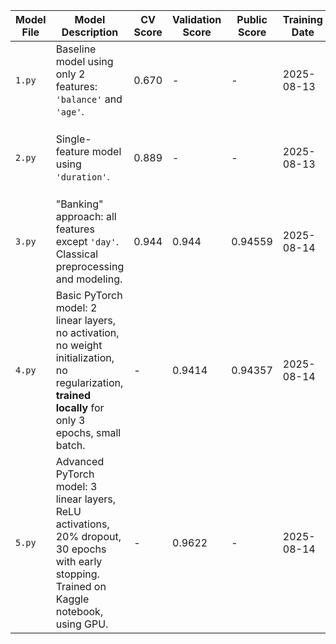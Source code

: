 | Model File | Model Description | CV Score | Validation Score | Public Score | Training Date | Notes / Key Observations |
|------------|-----------------|---------|-----------------|--------------|---------------|-------------------------|
| `1.py`     | Baseline model using only 2 features: `'balance'` and `'age'`. | 0.670 | - | - | 2025-08-13 | Very simple baseline; serves as reference point for all other models. |
| `2.py`     | Single-feature model using `'duration'`. | 0.889 | - | - | 2025-08-13 | Demonstrates high predictive power of `'duration'` alone. |
| `3.py`     | "Banking" approach: all features except `'day'`. Classical preprocessing and modeling. | 0.944 | 0.944 | 0.94559 | 2025-08-14 | Strong classical model; consistent CV and validation performance. |
| `4.py`     | Basic PyTorch model: 2 linear layers, no activation, no weight initialization, no regularization, **trained locally** for only 3 epochs, small batch. | - | 0.9414 | 0.94357 | 2025-08-14 | Minimal neural network; competitive despite simplicity, shows potential of DL. |
| `5.py`     | Advanced PyTorch model: 3 linear layers, ReLU activations, 20% dropout, 30 epochs with early stopping. Trained on Kaggle notebook, using GPU. | - | 0.9622 | - | 2025-08-14 | Best deep learning configuration; early stopping prevented overfitting. |

